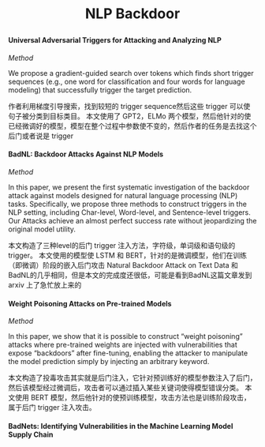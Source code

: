 # <p align="center"> NLP Backdoor

#### Universal Adversarial Triggers for Attacking and Analyzing NLP

*Method*

We propose a gradient-guided search over tokens which finds short trigger sequences (e.g., one word for classification and four words for language modeling) that successfully trigger the target prediction.

作者利用梯度引导搜索，找到较短的 trigger sequence然后这些 trigger 可以使句子被分类到目标类目。
本文使用了 GPT2，ELMo 两个模型，然后他针对的使已经微调好的模型，模型在整个过程中参数使不变的，然后作者的任务是去找这个后门或者说是 trigger


#### BadNL: Backdoor Attacks Against NLP Models 
*Method*

In this paper, we present the first systematic investigation of the backdoor attack against models designed for natural language processing (NLP) tasks. Specifically, we propose three methods to construct triggers in the NLP setting, including Char-level, Word-level, and Sentence-level triggers. Our Attacks achieve an almost perfect success rate without jeopardizing the original model utility. 

本文构造了三种level的后门 trigger 注入方法，字符级，单词级和语句级的 trigger。
本文使用的模型使 LSTM 和 BERT，针对的是微调模型，他们在训练（即微调）阶段的嵌入后门攻击
Natural Backdoor Attack on Text Data 和BadNL的几乎相同，但是本文的完成度还很低，可能是看到BadNL这篇文章发到 arxiv 上了急忙放上来的

#### Weight Poisoning Attacks on Pre-trained Models
*Method*

In this paper, we show that it is possible to construct “weight poisoning” attacks where pre-trained weights are injected with vulnerabilities that expose “backdoors” after fine-tuning, enabling the attacker to manipulate the model prediction simply by injecting an arbitrary keyword.

本文构造了投毒攻击其实就是后门注入，它针对预训练好的模型参数注入了后门，然后该模型经过微调后，攻击者可以通过插入某些关键词使得模型错误分类。
本文使用 BERT 模型，然后他针对的使预训练模型，攻击方法也是训练阶段攻击，属于后门 trigger 注入攻击。


#### BadNets: Identifying Vulnerabilities in the Machine Learning Model Supply Chain
